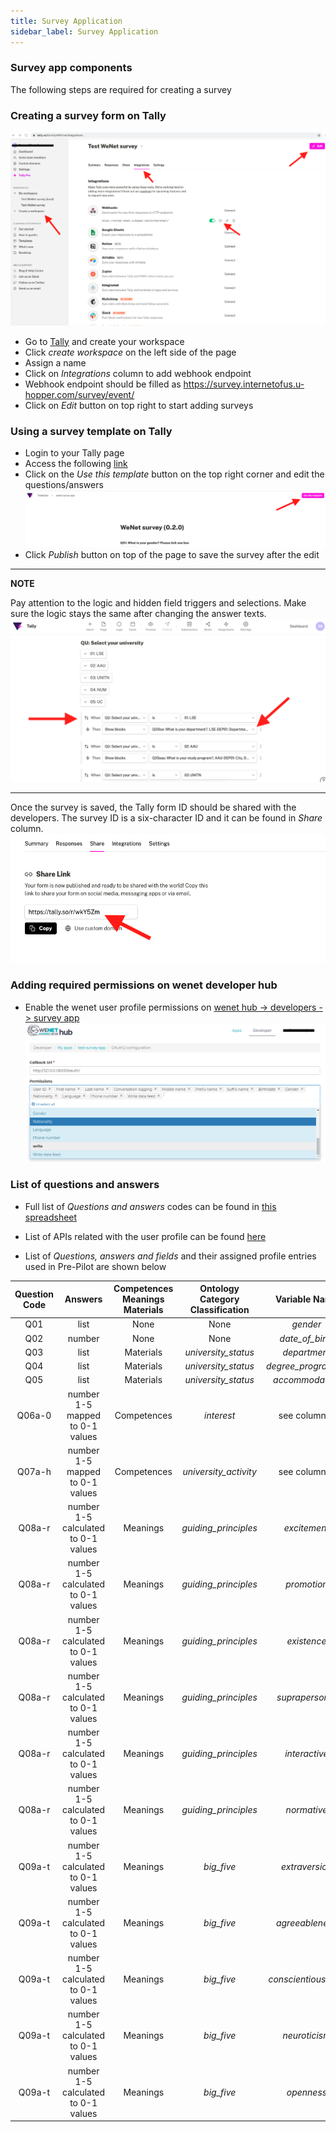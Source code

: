 ```yaml
---
title: Survey Application
sidebar_label: Survey Application
---
```



### Survey app components


The following steps are required for creating a survey 


### Creating a survey form on Tally

![Alt text](figures/tally1.png "Tally form")

* Go to [Tally](https://tally.so) and create your workspace
* Click *create workspace* on the left side of the page
* Assign a name
* Click on *Integrations* column to add webhook endpoint
* Webhook endpoint should be filled as https://survey.internetofus.u-hopper.com/survey/event/
* Click on *Edit* button on top right to start adding surveys


### Using a survey template on Tally

* Login to your Tally page
* Access the following [link](https://tally.so/templates/wenet-survey-app/rm67P3)
* Click on the *Use this template* button on the top right corner and edit the questions/answers 
![Alt text](figures/tally_template.png "Tally form")
* Click *Publish* button on top of the page to save the survey after the edit

---
**NOTE**

Pay attention to the logic and hidden field triggers and selections. Make sure the logic stays the same after changing the answer texts.
![Alt text](figures/tally_template2.png "Tally form")

---

<!-- 
### Editing a workspace on Tally

* Create a hidden text field written with _wenetId_ inside. This will help the survey app which user is currently logged in to the survey. If this field doesn't exist, survey will not work.
* Click on *plus* (+) button to add more survey questions and answers
* When adding a survey, question code and answer codes followed by a *colon* (:) must be written in the survey. For example, question code **A01:** must put before the quiestion **Which gender you were born?** Same goes for the answers following (**01: Male, 02: Female ...** etc.).
It's necessary to put the *Question and Answer* codes in the field, because wenet survey app reads the Tally survey answers as JSON data and parses it into the application questions using *Question and Answer codes* writtent in the field.
*Question and answer* codes can be found in [this spreadsheet](https://docs.google.com/spreadsheets/d/1SyTqCyAmXLVuIPa2CqOf4z7n8B1Qsv5O/edit#gid=1590011795)
* Survey should be created as a format of *question + following answers field types*. 
    ![Alt text](figures/tally3.png "Tally form")
    Following field types are supported in wenet-survey-app when creating a survey in Tally:
    * Multiple choice
    * Checkbox
    * Number
    * Date
    * Dropdown menu
    * Rating
    * Linear scale
* To create date type questions: use *Question + Date* field
* To create single choice from dropdown questions : use *Question + Dropdown* field
* To create questions with answers selectable from multiple numbers: use *Question + Linear scale* field
* To create questions: use *Question + Number* field 
* To create questions with multiple selectable answers: use *Question + Multiple choice* field.
* To create a question with answer range is hidden while unselected: For example, language field
    * First, create Question + Checkboxes field, with a code Q07: included in the question field
    * Add language options including the [language and its proficiency codes](https://docs.google.com/spreadsheets/d/1SyTqCyAmXLVuIPa2CqOf4z7n8B1Qsv5O/edit#gid=1590011795)
    * Add *Question + Dropdown* field for every language input and it's level of proficiency (with their code) and make it *hidden*.
    ![Alt text](figures/tally5.png "Tally form")
    * Add Conditional logic field following the example.
    The logic should trigger when the language field is seleced from the checkbox, enable the corresponding Question + Dropdown (language code + level code) field from the field Q07.
    Complete the logic and hidden fields for all given languages.
    ![Alt text](figures/tally4.png "Tally form")
    ![Alt text](figures/tally6.png "Tally form")
* Click *Publish* button on top of the page to save the survey. 
-->

Once the survey is saved, the Tally form ID should be shared with the developers.
The survey ID is a six-character ID and it can be found in *Share* column.
![Alt text](figures/tally_id.png "Tally form")



### Adding required permissions on wenet developer hub

* Enable the wenet user profile permissions on [wenet hub -> developers -> survey app](https://wenet.u-hopper.com/dev/hub/frontend/developer/index)
![Alt text](figures/wenet1.png "wenet permissions")


### List of questions and answers
* Full list of *Questions and answers* codes can be found in [this spreadsheet](https://docs.google.com/spreadsheets/d/1SyTqCyAmXLVuIPa2CqOf4z7n8B1Qsv5O/edit#gid=1590011795)
* List of APIs related with the user profile can be found [here](https://swagger.u-hopper.com/?url=https://bitbucket.org/wenet/wenet-components-documentation/raw/master/sources/wenet-profile_manager-openapi.yaml)

* List of *Questions, answers and fields* and their assigned profile entries used in Pre-Pilot are shown below


| Question Code |               Answers               | Competences Meanings Materials | Ontology Category Classification |                                                 Variable Name                                                |
|:-------------:|:-----------------------------------:|:------------------------------:|:--------------------------------:|:------------------------------------------------------------------------------------------------------------:|
|      Q01      |                 list                |              None              |               None               |                                                   *gender*                                                   |
|      Q02      |                number               |              None              |               None               |                                                *date_of_birth*                                               |
|      Q03      |                 list                |            Materials           |        *university_status*       |                                                 *department*                                                 |
|      Q04      |                 list                |            Materials           |        *university_status*       |                                              *degree_programme*                                              |
|      Q05      |                 list                |            Materials           |        *university_status*       |                                                *accommodation*                                               |
|     Q06a-0    |   number 1-5 mapped to 0-1 values   |           Competences          |            *interest*            | see column [G](https://docs.google.com/spreadsheets/d/1SyTqCyAmXLVuIPa2CqOf4z7n8B1Qsv5O/edit#gid=1590011795) |
|     Q07a-h    |   number 1-5 mapped to 0-1 values   |           Competences          |       *university_activity*      | see column [G](https://docs.google.com/spreadsheets/d/1SyTqCyAmXLVuIPa2CqOf4z7n8B1Qsv5O/edit#gid=1590011795) |
|     Q08a-r    | number 1-5 calculated to 0-1 values |            Meanings            |       *guiding_principles*       |                                                 *excitement*                                                 |
|     Q08a-r    | number 1-5 calculated to 0-1 values |            Meanings            |       *guiding_principles*       |                                                  *promotion*                                                 |
|     Q08a-r    | number 1-5 calculated to 0-1 values |            Meanings            |       *guiding_principles*       |                                                  *existence*                                                 |
|     Q08a-r    | number 1-5 calculated to 0-1 values |            Meanings            |       *guiding_principles*       |                                                *suprapersonal*                                               |
|     Q08a-r    | number 1-5 calculated to 0-1 values |            Meanings            |       *guiding_principles*       |                                                 *interactive*                                                |
|     Q08a-r    | number 1-5 calculated to 0-1 values |            Meanings            |       *guiding_principles*       |                                                  *normative*                                                 |
|     Q09a-t    | number 1-5 calculated to 0-1 values |            Meanings            |            *big_five*            |                                                *extraversion*                                                |
|     Q09a-t    | number 1-5 calculated to 0-1 values |            Meanings            |            *big_five*            |                                                *agreeableness*                                               |
|     Q09a-t    | number 1-5 calculated to 0-1 values |            Meanings            |            *big_five*            |                                              *conscientiousness*                                             |
|     Q09a-t    | number 1-5 calculated to 0-1 values |            Meanings            |            *big_five*            |                                                 *neuroticism*                                                |
|     Q09a-t    | number 1-5 calculated to 0-1 values |            Meanings            |            *big_five*            |                                                  *openness*                                                  |